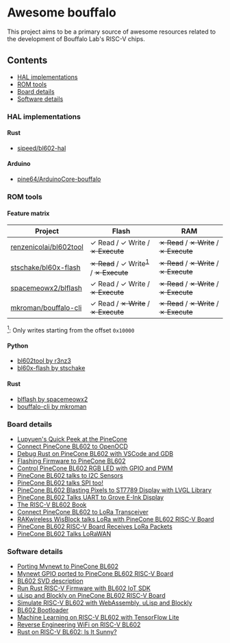 # Awesome bouffalo

This project aims to be a primary source of awesome resources related to
the development of Bouffalo Lab's RISC-V chips.

## Contents

* [HAL implementations](#hal-implementations)
* [ROM tools](#rom-tools)
* [Board details](#board-details)
* [Software details](#software-details)

### HAL implementations

#### Rust
* [sipeed/bl602-hal](https://github.com/sipeed/bl602-hal)

#### Arduino
* [pine64/ArduinoCore-bouffalo](https://github.com/pine64/ArduinoCore-bouffalo)

### ROM tools

#### Feature matrix

| Project                           | Flash                                                   | RAM                                      |
|-----------------------------------|---------------------------------------------------------|------------------------------------------|
| [renzenicolai/bl602tool]          | ✓ Read / ✓ Write / ~~✗ Execute~~                        | ~~✗ Read~~ / ~~✗ Write~~ / ~~✗ Execute~~ |
| [stschake/bl60x-flash]            | ~~✗ Read~~ / ✓ Write<sup>[1](#f1)</sup> / ~~✗ Execute~~ | ~~✗ Read~~ / ~~✗ Write~~ / ~~✗ Execute~~ |
| [spacemeowx2/blflash]             | ✓ Read / ✓ Write / ~~✗ Execute~~                        | ~~✗ Read~~ / ~~✗ Write~~ / ~~✗ Execute~~ |
| [mkroman/bouffalo-cli]            | ✓ Read / ~~✗ Write~~ / ~~✗ Execute~~                    | ~~✗ Read~~ / ~~✗ Write~~ / ~~✗ Execute~~ |

<a name="f1" href="#f1"><sup>1</sup></a>: Only writes starting from the offset `0x10000`

#### Python
* [bl602tool by r3nz3][renzenicolai/bl602tool]
* [bl60x-flash by stschake][stschake/bl60x-flash]

[renzenicolai/bl602tool]: https://github.com/renzenicolai/bl602tool
[stschake/bl60x-flash]: https://github.com/stschake/bl60x-flash

#### Rust
* [blflash by spacemeowx2][spacemeowx2/blflash]
* [bouffalo-cli by mkroman][mkroman/bouffalo-cli]

[spacemeowx2/blflash]: https://github.com/spacemeowx2/blflash
[mkroman/bouffalo-cli]: https://github.com/mkroman/bouffalo-cli

### Board details

* [Lupyuen's Quick Peek at the PineCone](https://lupyuen.github.io/articles/pinecone)
* [Connect PineCone BL602 to OpenOCD](https://lupyuen.github.io/articles/openocd)
* [Debug Rust on PineCone BL602 with VSCode and GDB](https://lupyuen.github.io/articles/debug)
* [Flashing Firmware to PineCone BL602](https://lupyuen.github.io/articles/flash)
* [Control PineCone BL602 RGB LED with GPIO and PWM](https://lupyuen.github.io/articles/led)
* [PineCone BL602 talks to I2C Sensors](https://lupyuen.github.io/articles/i2c)
* [PineCone BL602 talks SPI too!](https://lupyuen.github.io/articles/spi)
* [PineCone BL602 Blasting Pixels to ST7789 Display with LVGL Library](https://lupyuen.github.io/articles/display)
* [PineCone BL602 Talks UART to Grove E-Ink Display](https://lupyuen.github.io/articles/uart)
* [The RISC-V BL602 Book](https://lupyuen.github.io/articles/book)
* [Connect PineCone BL602 to LoRa Transceiver](https://lupyuen.github.io/articles/lora)
* [RAKwireless WisBlock talks LoRa with PineCone BL602 RISC-V Board](https://lupyuen.github.io/articles/wisblock)
* [PineCone BL602 RISC-V Board Receives LoRa Packets](https://lupyuen.github.io/articles/lora2)
* [PineCone BL602 Talks LoRaWAN](https://lupyuen.github.io/articles/lorawan)

### Software details
* [Porting Mynewt to PineCone BL602](https://lupyuen.github.io/articles/mynewt)
* [Mynewt GPIO ported to PineCone BL602 RISC-V Board](https://lupyuen.github.io/articles/gpio)
* [BL602 SVD description](https://github.com/pine64/bl602-svd)
* [Run Rust RISC-V Firmware with BL602 IoT SDK](https://lupyuen.github.io/articles/rust)
* [uLisp and Blockly on PineCone BL602 RISC-V Board](https://lupyuen.github.io/articles/lisp)
* [Simulate RISC-V BL602 with WebAssembly, uLisp and Blockly](https://lupyuen.github.io/articles/wasm)
* [BL602 Bootloader](https://lupyuen.github.io/articles/boot)
* [Machine Learning on RISC-V BL602 with TensorFlow Lite](https://lupyuen.github.io/articles/tflite)
* [Reverse Engineering WiFi on RISC-V BL602](https://lupyuen.github.io/articles/wifi)
* [Rust on RISC-V BL602: Is It Sunny?](https://lupyuen.github.io/articles/adc)
